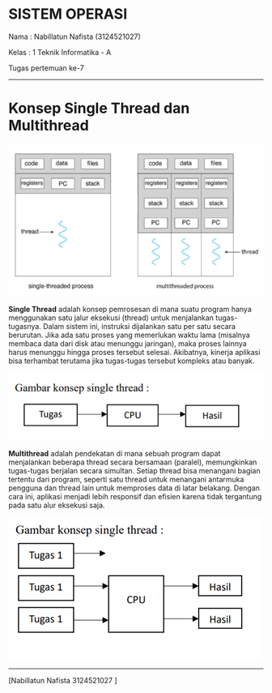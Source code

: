 # SISTEM OPERASI # 

Nama  : Nabillatun Nafista  (3124521027)

Kelas : 1 Teknik Informatika - A

Tugas pertemuan ke-7  

---
# Konsep Single Thread dan Multithread
![Single Thread](https://github.com/Nabillatunnafista/SisOp-2025/blob/585f070dafc3dc005b94e889104693a93d2d0060/pertemuan%20ke%207/gambar/gambar%20single%20dan%20multi%20thread.png)

**Single Thread** adalah konsep pemrosesan di mana suatu program hanya menggunakan satu jalur eksekusi (thread) untuk menjalankan tugas-tugasnya. Dalam sistem ini, instruksi dijalankan satu per satu secara berurutan. Jika ada satu proses yang memerlukan waktu lama (misalnya membaca data dari disk atau menunggu jaringan), maka proses lainnya harus menunggu hingga proses tersebut selesai. Akibatnya, kinerja aplikasi bisa terhambat terutama jika tugas-tugas tersebut kompleks atau banyak.

![Single Thread](https://github.com/Nabillatunnafista/SisOp-2025/blob/d3c0c6f915bf64691a0e82be7f597e32073ea955/pertemuan%20ke%207/single%20thread.png)

**Multithread** adalah pendekatan di mana sebuah program dapat menjalankan beberapa thread secara bersamaan (paralel), memungkinkan tugas-tugas berjalan secara simultan. Setiap thread bisa menangani bagian tertentu dari program, seperti satu thread untuk menangani antarmuka pengguna dan thread lain untuk memproses data di latar belakang. Dengan cara ini, aplikasi menjadi lebih responsif dan efisien karena tidak tergantung pada satu alur eksekusi saja.

![Single Thread](https://github.com/Nabillatunnafista/SisOp-2025/blob/585f070dafc3dc005b94e889104693a93d2d0060/pertemuan%20ke%207/gambar/multitheard.png)

---

[Nabillatun Nafista 3124521027 ]
